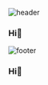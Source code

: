 ![header](https://capsule-render.vercel.app/api?type=waving&color=gradient&height=300&section=header&text=Yeji's%20space&fontSize=90)

### Hi👋

<!--
**yejify/yejify** is a ✨ _special_ ✨ repository because its `README.md` (this file) appears on your GitHub profile.

Here are some ideas to get you started:

- 🔭 I’m currently working on ...
- 🌱 I’m currently learning ...
- 👯 I’m looking to collaborate on ...
- 🤔 I’m looking for help with ...
- 💬 Ask me about ...
- 📫 How to reach me: ...
- 😄 Pronouns: ...
- ⚡ Fun fact: ...
-->
![footer](https://capsule-render.vercel.app/api?type=waving&color=gradient&height=300&section=header&text=Yeji's%20space&fontSize=90)

### Hi👋
